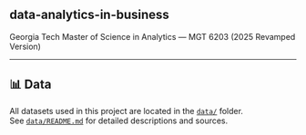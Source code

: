 ## data-analytics-in-business
Georgia Tech Master of Science in Analytics — MGT 6203 (2025 Revamped Version)

---

## 📊 Data

All datasets used in this project are located in the [`data/`](./data) folder.  
See [`data/README.md`](./data/README.md) for detailed descriptions and sources.
